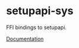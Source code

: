 # setupapi-sys #
FFI bindings to setupapi.

[Documentation](https://retep998.github.io/doc/setupapi-sys/)

